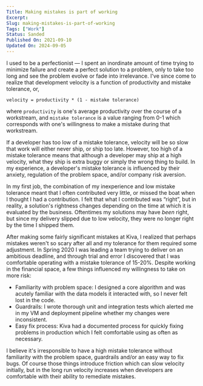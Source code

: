 ```yaml
---
Title: Making mistakes is part of working
Excerpt:
Slug: making-mistakes-is-part-of-working
Tags: ["Work"]
Status: Sanded
Published On: 2021-09-10
Updated On: 2024-09-05
---
```


I used to be a perfectionist — I spent an inordinate amount of time trying to minimize failure and create a perfect solution to a problem, only to take too long and see the problem evolve or fade into irrelevance. I've since come to realize that development velocity is a function of productivity and mistake tolerance, or,

`velocity = productivity * (1 - mistake tolerance)`

where `productivity` is one's average productivity over the course of a workstream, and `mistake tolerance` is a value ranging from 0-1 which corresponds with one's willingness to make a mistake during that workstream.

If a developer has too low of a mistake tolerance, velocity will be so slow that work will either never ship, or ship too late. However, too high of a mistake tolerance means that although a developer may ship at a high velocity, what they ship is extra buggy or simply the wrong thing to build. In my experience, a developer's mistake tolerance is influenced by their anxiety, regulation of the problem space, and/or company risk aversion.

In my first job, the combination of my inexperience and low mistake tolerance meant that I often contributed very little, or missed the boat when I thought I had a contribution. I felt that what I contributed was “right”, but in reality, a solution's rightness changes depending on the time at which it is evaluated by the business. Oftentimes my solutions may have _been_ right, but since my delivery slipped due to low velocity, they were no longer right by the time I shipped them.

After making some fairly significant mistakes at Kiva, I realized that perhaps mistakes weren't so scary after all and my tolerance for them required some adjustment. In Spring 2020 I was leading a team trying to deliver on an ambitious deadline, and through trial and error I discovered that I was comfortable operating with a mistake tolerance of 15-20%. Despite working in the financial space, a few things influenced my willingness to take on more risk:

- Familiarity with problem space: I designed a core algorithm and was acutely familiar with the data models it interacted with, so I never felt lost in the code.
- Guardrails: I wrote thorough unit and integration tests which alerted me in my VM and deployment pipeline whether my changes were inconsistent.
- Easy fix process: Kiva had a documented process for quickly fixing problems in production which I felt comfortable using as often as necessary.

I believe it's irresponsible to have a high mistake tolerance without familiarity with the problem space, guardrails and/or an easy way to fix bugs. Of course those things introduce friction which can slow velocity initially, but in the long run velocity increases when developers are comfortable with their ability to remediate mistakes.
